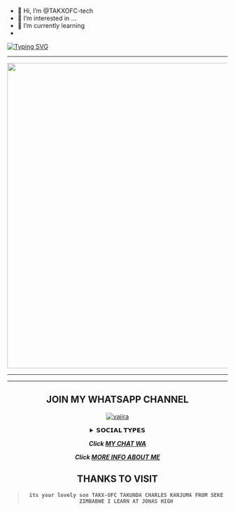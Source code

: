 - 👋 Hi, I’m @TAKXOFC-tech
- 👀 I’m interested in ...
- 🌱 I’m currently learning
- <div align="center">
     
 [![Typing SVG](https://readme-typing-svg.herokuapp.com?font=Rockstar-ExtraBold&color=F01&lines=DZIDZA+KUITA+ZVINHU+ZVAKO+WEGA)](https://git.io/typing-svg)

  
<div align="center">
</p

<hr>

<hr>

<p align="center">
<a href="https://github.com/TAKX-OFC">
    <img src="https://telegra.ph/file/d86ad8e65e8408dfb1e0c.jpg"  width="700px">
</a>
<hr>

<hr>


## JOIN MY WHATSAPP CHANNEL

[![vajira](https://telegra.ph/file/99460844d012cad1b7ee4.jpg)](https://whatsapp.com/channel/0029VagC7BABadmV7PRRs72Y)



<b><details><summary>𝗦𝗢𝗖𝗜𝗔𝗟 𝗧𝗬𝗣𝗘𝗦</summary><br>

## CONTACT OWNER

[![vajira](https://telegra.ph/file/99460844d012cad1b7ee4.jpg)](https://wa.me/263785192250)

## JOIN SUPPORT GROUP

[![vajira](https://telegra.ph/file/99460844d012cad1b7ee4.jpg)](https://chat.whatsapp.com/F93xnvpn45WKwrVHqlNOSq)

## MY YT CHANNEL

[![Youtube](https://telegra.ph/file/eebe86c26e98ffeae39ea.jpg)](https://youtube.com/@munyorobot1?si=LaN3SlxlkgQx4sNp) 

</details>

***Click [MY CHAT WA](https://wa.me/263785192250)***

***Click [MORE INFO ABOUT ME](https://www.atom.bio/munyoro-bot_/)***



## THANKS TO VISIT 


> ````its your lovely son TAKX-OFC TAKUNDA CHARLES KANJUMA FROM SEKE ZIMBABWE I LEARN AT JONAS HIGH````




<!---
TAKXOFC-tech/TAKXOFC-tech is a ✨ special ✨ repository because its `README.md` (this file) appears on your GitHub profile.
You can click the Preview link to take a look at your changes.
--->
